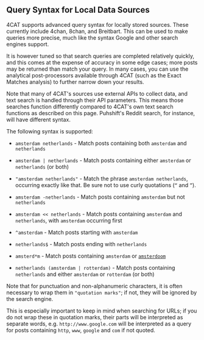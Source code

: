 ## Query Syntax for Local Data Sources

4CAT supports advanced query syntax for locally stored sources. These currently
include 4chan, 8chan, and Breitbart. This can be used to make queries more
precise, much like the syntax Google and other search engines support.

It is however tuned so that search queries are completed relatively quickly,
and this comes at the expense of accuracy in some edge cases; more posts may
be returned than match your query. In many cases, you can use the analytical 
post-processors available through 4CAT (such as the Exact Matches analysis) 
to further narrow down your results.

Note that many of 4CAT's sources use external APIs to collect data, and text search
is handled through their API parameters. This means those searches function differently
compared to 4CAT's own text search functions as described on this page. Puhshift's
Reddit search, for instance, will have different syntax.

The following syntax is supported:

- `amsterdam netherlands` - Match posts containing both `amsterdam` and 
  `netherlands`

- `amsterdam | netherlands` - Match posts containing either `amsterdam` 
   or `netherlands` (or both)

- `"amsterdam netherlands"` - Match the phrase `amsterdam netherlands`, 
   occurring exactly like that. Be sure not to use curly quotations
   (`“` and `”`).

- `amsterdam -netherlands` - Match posts containing `amsterdam` but 
   not `netherlands`

- `amsterdam << netherlands` - Match posts containing `amsterdam` and 
  `netherlands`, with `amsterdam` occurring first

- `^amsterdam` - Match posts starting with `amsterdam`

- `netherlands$` - Match posts ending with `netherlands`

- `amsterd*m` - Match posts containing `amsterdam` or
  [`amsterdoom`](https://www.mobygames.com/game/amsterdoom/)

- `netherlands (amsterdam | rotterdam)` - Match posts containing `netherlands`
  and either `amsterdam` or `rotterdam` (or both)

Note that for punctuation and non-alphanumeric characters, it is often 
necessary to wrap them in `"quotation marks"`; if not, they will be ignored
by the search engine. 

This is especially important to keep in mind when searching for URLs; if you
do not wrap these in quotation marks, their parts will be interpreted as 
separate words, e.g. `http://www.google.com` will be interpreted as a query for
posts containing `http`, `www`, `google` and `com` if not quoted. 

